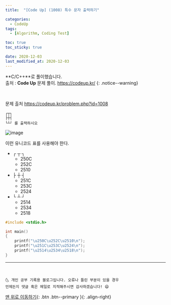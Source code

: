```yaml
---
title:  "[Code Up] (1008) 특수 문자 출력하기" 

categories:
  - CodeUp
tags:
  - [Algorithm, Coding Test]

toc: true
toc_sticky: true

date: 2020-12-03
last_modified_at: 2020-12-03
---
```


**C/C++**로 풀이했습니다.  
출처 : **Code Up** 문제 풀이. <https://codeup.kr/>
{: .notice--warning}

<br>

문제 출처 <https://codeup.kr/problem.php?id=1008>

```
┌┬┐
├┼┤
└┴┘ 를 출력하시오
```

![image](https://user-images.githubusercontent.com/42318591/100963919-d322a280-356a-11eb-989f-6088a7375806.png)

이런 유니코드 표를 사용해야 한다.

- ┌ ┬ ┐
  - 250C
  - 252C
  - 2510
- ├ ┼ ┤
  - 251C
  - 253C
  - 2524
- └ ┴ ┘
  - 2514
  - 2534
  - 2518

```c
#include <stdio.h>

int main()
{
    printf("\u250C\u252C\u2510\n");
    printf("\u251C\u253C\u2524\n");
    printf("\u2514\u2534\u2518\n");
}
```


***
<br>

    🌜 개인 공부 기록용 블로그입니다. 오류나 틀린 부분이 있을 경우 
    언제든지 댓글 혹은 메일로 지적해주시면 감사하겠습니다! 😄

[맨 위로 이동하기](#){: .btn .btn--primary }{: .align-right}